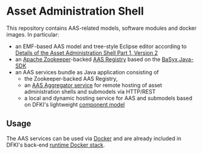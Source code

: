 # Asset Administration Shell #

This repository contains AAS-related models, software modules and docker images. In particular:
 - an EMF-based AAS model and tree-style Eclipse editor according to [Details of the Asset Administration Shell Part 1, Version 2](https://www.plattform-i40.de/PI40/Redaktion/DE/Downloads/Publikation/Details-of-the-Asset-Administration-Shell-Part1.html)
 - an [Apache Zookeeper](https://zookeeper.apache.org/)-backed [AAS Registry](https://wiki.eclipse.org/BaSyx_/_Documentation_/_API_/_Registry) based on the [BaSyx Java-SDK](https://wiki.eclipse.org/BaSyx_/_Download)
 - an AAS services bundle as Java application consisting of 
   - the Zookeeper-backed AAS Registry, 
   - an [AAS Aggregator service](https://wiki.eclipse.org/BaSyx_/_Documentation_/_API_/_AssetAdministrationShell) for remote hosting of asset administration shells and submodels via HTTP/REST
   - a local and dynamic hosting service for AAS and submodels based on DFKI's lightweight [component model](https://github.com/BaSys-PC1/common)
  
## Usage ##

The AAS services can be used via [Docker](https://hub.docker.com/repository/docker/dfkibasys/aas-services) and are already included in DFKI's back-end [runtime Docker stack](https://github.com/BaSys-PC1/docker).